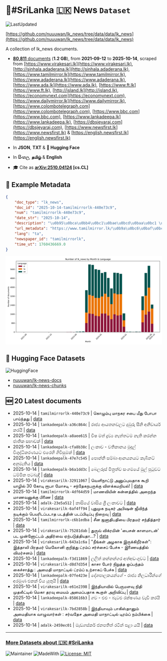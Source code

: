 # 📄#SriLanka 🇱🇰 News `Dataset`

![LastUpdated](https://img.shields.io/badge/last_updated-2025--10--14_15:46:21-green)

[https://github.com/nuuuwan/lk_news/tree/data/data/lk_news](https://github.com/nuuuwan/lk_news/tree/data/data/lk_news)

A collection of lk_news documents.

- [**80,811** documents](https://github.com/nuuuwan/lk_news/tree/data/data/lk_news) (**1.2 GB**), from **2021-09-12** to **2025-10-14**, scraped from [https://www.virakesari.lk](https://www.virakesari.lk), [http://sinhala.adaderana.lk](http://sinhala.adaderana.lk), [https://www.tamilmirror.lk](https://www.tamilmirror.lk), [https://www.adaderana.lk](https://www.adaderana.lk), [https://www.ada.lk](https://www.ada.lk), [https://www.ft.lk](https://www.ft.lk), [http://island.lk](http://island.lk), [https://economynext.com](https://economynext.com), [https://www.dailymirror.lk](https://www.dailymirror.lk), [https://www.colombotelegraph.com](https://www.colombotelegraph.com), [https://www.bbc.com](https://www.bbc.com), [https://www.lankadeepa.lk](https://www.lankadeepa.lk), [https://dbsjeyaraj.com](https://dbsjeyaraj.com), [https://www.newsfirst.lk](https://www.newsfirst.lk) & [https://english.newsfirst.lk](https://english.newsfirst.lk)

- In **JSON**, **TXT** & **🤗 Hugging Face**

- In **සිංහල**, **தமிழ்** & **English**

- 🎓 Cite as **[arXiv:2510.04124](https://arxiv.org/abs/2510.04124) [cs.CL]**

## 📝 Example Metadata

```json
{
    "doc_type": "lk_news",
    "doc_id": "2025-10-14-tamilmirrorlk-440e73c9",
    "num": "tamilmirrorlk-440e73c9",
    "date_str": "2025-10-14",
    "description": "\u0b95\u0bca\u0bb4\u0bc1\u0bae\u0bcd\u0baa\u0bc1 \u0bae\u0bbe\u0ba8\u0b95\u0bb0 \u0b9a\u0baa\u0bc8 \u0bae\u0bc0\u0ba4\u0bc1  \u0baa\u0bcb\u0baa\u0bbe \u0baa\u0bbe\u0baf\u0bcd\u0ba8\u0bcd\u0ba4\u0ba4\u0bc1",
    "url_metadata": "https://www.tamilmirror.lk/\u0b9a\u0bc6\u0baf\u0bcd\u0ba4\u0bbf\u0b95\u0bb3\u0bcd/\u0b95\u0bca\u0bb4\u0bc1\u0bae\u0bcd\u0baa\u0bc1-\u0bae\u0bbe\u0ba8\u0b95\u0bb0-\u0b9a\u0baa\u0bc8-\u0bae\u0bc0\u0ba4\u0bc1-\u0baa\u0bcb\u0baa\u0bbe-\u0baa\u0bbe\u0baf\u0bcd\u0ba8\u0bcd\u0ba4\u0ba4\u0bc1/175-366270",
    "lang": "ta",
    "newspaper_id": "tamilmirrorlk",
    "time_ut": 1760436669.0
}
```

![Chart](https://raw.githubusercontent.com/nuuuwan/lk_news/refs/heads/data/data/lk_news/docs_by_month_and_lang.png)

## 🤗 Hugging Face Datasets

![HuggingFace](https://img.shields.io/badge/-HuggingFace-FDEE21?style=for-the-badge&logo=HuggingFace)

- [nuuuwan/lk-news-docs](https://huggingface.co/datasets/nuuuwan/lk-news-docs)
- [nuuuwan/lk-news-chunks](https://huggingface.co/datasets/nuuuwan/lk-news-chunks)

## 🆕 20 Latest documents

- 2025-10-14 | `tamilmirrorlk-440e73c9` | கொழும்பு மாநகர சபை மீது  போபா பாய்ந்தது | [data](https://github.com/nuuuwan/lk_news/tree/data/data/lk_news/2020s/2025/2025-10-14-tamilmirrorlk-440e73c9)
- 2025-10-14 | `lankadeepalk-a36c864c` | රාජ්‍ය ආයතනවලට දුඹුරු සීනි අනිවාර්ය කරයි | [data](https://github.com/nuuuwan/lk_news/tree/data/data/lk_news/2020s/2025/2025-10-14-lankadeepalk-a36c864c)
- 2025-10-14 | `lankadeepalk-a8aee615` | විෂ මත් ද්‍රව්‍ය නැත්තටම නැති කරන්න ජාතික සභාවක් | [data](https://github.com/nuuuwan/lk_news/tree/data/data/lk_news/2020s/2025/2025-10-14-lankadeepalk-a8aee615)
- 2025-10-14 | `lankadeepalk-cfa8b38c` | ලංකාව - වතිකානය මුදල් විශුද්ධිකරණයට එරෙහි ගිවිසුමක් | [data](https://github.com/nuuuwan/lk_news/tree/data/data/lk_news/2020s/2025/2025-10-14-lankadeepalk-cfa8b38c)
- 2025-10-14 | `lankadeepalk-47e7c545` | පොන්නි සම්බා ආනයනයට කැබිනට් අනුමැතිය | [data](https://github.com/nuuuwan/lk_news/tree/data/data/lk_news/2020s/2025/2025-10-14-lankadeepalk-47e7c545)
- 2025-10-14 | `lankadeepalk-b6a1dd3c` | බෙලරූස් මිත්‍රත්ව සංගමයේ මුල් පුටුවට ධම්මික පටබැඳි | [data](https://github.com/nuuuwan/lk_news/tree/data/data/lk_news/2020s/2025/2025-10-14-lankadeepalk-b6a1dd3c)
- 2025-10-14 | `virakesarilk-32911067` | வெளிநாட்டு அனுப்புவதாக கூறி யாழில் 30 கோடி ரூபா மோசடி - சந்தேகநபருக்கு விளக்கமறியல்! | [data](https://github.com/nuuuwan/lk_news/tree/data/data/lk_news/2020s/2025/2025-10-14-virakesarilk-32911067)
- 2025-10-14 | `tamilmirrorlk-4df64d59` | மாணவியின் கன்னத்தில் அறைந்த  மாணவனுக்கு பிணை | [data](https://github.com/nuuuwan/lk_news/tree/data/data/lk_news/2020s/2025/2025-10-14-tamilmirrorlk-4df64d59)
- 2025-10-14 | `adalk-23e5a512` | කාසියේ වාසිය ශ්‍රී ලංකාවට | [data](https://github.com/nuuuwan/lk_news/tree/data/data/lk_news/2020s/2025/2025-10-14-adalk-23e5a512)
- 2025-10-14 | `virakesarilk-6af4ff94` | புதுமுக நடிகர் அபிஷன் ஜீவிந்த் நடிக்கும் பெயரிடப்படாத படத்தின் படப்பிடிப்பு நிறைவு | [data](https://github.com/nuuuwan/lk_news/tree/data/data/lk_news/2020s/2025/2025-10-14-virakesarilk-6af4ff94)
- 2025-10-14 | `tamilmirrorlk-c6b1edba` | சீன ஜனாதிபதியை  பிரதமர் சந்தித்தார் | [data](https://github.com/nuuuwan/lk_news/tree/data/data/lk_news/2020s/2025/2025-10-14-tamilmirrorlk-c6b1edba)
- 2025-10-14 | `virakesarilk-75281dab` | துருவ் விக்ரமின் 'பைசன் காளமாடன்' பட முன்னோட்டம் அதிர்வை ஏற்படுத்தியதா...? | [data](https://github.com/nuuuwan/lk_news/tree/data/data/lk_news/2020s/2025/2025-10-14-virakesarilk-75281dab)
- 2025-10-14 | `virakesarilk-643a1c6a` | "நீங்கள் அழகாக இருக்கிறீர்கள்": இத்தாலி பிரதமர் மெலோனி குறித்து ட்ரம்ப் சர்ச்சைப் பேச்சு - இணையத்தில் விமர்சனம் | [data](https://github.com/nuuuwan/lk_news/tree/data/data/lk_news/2020s/2025/2025-10-14-virakesarilk-643a1c6a)
- 2025-10-14 | `lankadeepalk-f3d11869` | ලලිත් කන්නන්ගර අත්අඩංගුවට | [data](https://github.com/nuuuwan/lk_news/tree/data/data/lk_news/2020s/2025/2025-10-14-lankadeepalk-f3d11869)
- 2025-10-14 | `virakesarilk-d8d7d354` | காசா போர் நிறுத்த ஒப்பந்தம் கைச்சாத்து : அமைதி மாநாட்டில் ட்ரம்ப் உற்சாகப் பேச்சு | [data](https://github.com/nuuuwan/lk_news/tree/data/data/lk_news/2020s/2025/2025-10-14-virakesarilk-d8d7d354)
- 2025-10-14 | `lankadeepalk-07fe423e` | දේශපාලකයන්ගේ - රාජ්‍ය නිලධාරීන්ගේ අරමුණ එකක් විය යුතුයි | [data](https://github.com/nuuuwan/lk_news/tree/data/data/lk_news/2020s/2025/2025-10-14-lankadeepalk-07fe423e)
- 2025-10-14 | `virakesarilk-e61e2398` | இந்தியாவில் பெருமளவு நிதி முதலீட்டில் மெகா தரவு மையம் அமைப்பதாக கூகுள் அறிவிப்பு | [data](https://github.com/nuuuwan/lk_news/tree/data/data/lk_news/2020s/2025/2025-10-14-virakesarilk-e61e2398)
- 2025-10-14 | `lankadeepalk-858616b3` | ගව - එළු - බැටළු රක්ෂණය වැඩි කරයි | [data](https://github.com/nuuuwan/lk_news/tree/data/data/lk_news/2020s/2025/2025-10-14-lankadeepalk-858616b3)
- 2025-10-14 | `virakesarilk-7bd2858b` | இந்தியாவும் பாகிஸ்தானும் அமைதியாக வாழுவார்கள் : சர்வதேச அமைதி மாநாட்டில் டிரம்ப் நம்பிக்கை | [data](https://github.com/nuuuwan/lk_news/tree/data/data/lk_news/2020s/2025/2025-10-14-virakesarilk-7bd2858b)
- 2025-10-14 | `adalk-2459ec01` | මැඩගස්කර් ජනපතිත් රටින් පළා යයි | [data](https://github.com/nuuuwan/lk_news/tree/data/data/lk_news/2020s/2025/2025-10-14-adalk-2459ec01)

---

### [More Datasets about 🇱🇰 #SriLanka](https://github.com/nuuuwan/lk_datasets)

![Maintainer](https://img.shields.io/badge/maintainer-nuuuwan-red)
![MadeWith](https://img.shields.io/badge/made_with-python-blue)
[![License: MIT](https://img.shields.io/badge/License-MIT-yellow.svg)](https://opensource.org/licenses/MIT)
